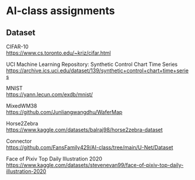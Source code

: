 # AI-class  assignments


## Dataset

CIFAR-10  
https://www.cs.toronto.edu/~kriz/cifar.html

UCI Machine Learning Repository: Synthetic Control Chart Time Series  
https://archive.ics.uci.edu/dataset/139/synthetic+control+chart+time+series

MNIST  
https://yann.lecun.com/exdb/mnist/

MixedWM38  
https://github.com/Junliangwangdhu/WaferMap

Horse2Zebra  
https://www.kaggle.com/datasets/balraj98/horse2zebra-dataset

Connector  
https://github.com/FansFamily429/AI-class/tree/main/U-Net/Dataset

Face of Pixiv Top Daily Illustration 2020  
https://www.kaggle.com/datasets/stevenevan99/face-of-pixiv-top-daily-illustration-2020
